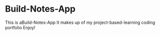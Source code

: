 # Build-Notes-App

This is aBuild-Notes-App
It makes up of my project-based-learning coding portfolio Enjoy! 
